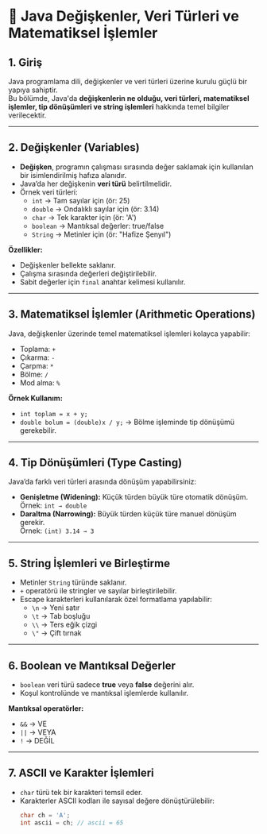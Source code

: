 # 🌿 Java Değişkenler, Veri Türleri ve Matematiksel İşlemler

## 1. Giriş

Java programlama dili, değişkenler ve veri türleri üzerine kurulu güçlü bir yapıya sahiptir.  
Bu bölümde, Java'da **değişkenlerin ne olduğu, veri türleri, matematiksel işlemler, tip dönüşümleri ve string işlemleri** hakkında temel bilgiler verilecektir.

---

## 2. Değişkenler (Variables)

- **Değişken**, programın çalışması sırasında değer saklamak için kullanılan bir isimlendirilmiş hafıza alanıdır.
- Java’da her değişkenin **veri türü** belirtilmelidir.
- Örnek veri türleri:
  - `int` → Tam sayılar için (ör: 25)
  - `double` → Ondalıklı sayılar için (ör: 3.14)
  - `char` → Tek karakter için (ör: 'A')
  - `boolean` → Mantıksal değerler: true/false
  - `String` → Metinler için (ör: "Hafize Şenyıl")

**Özellikler:**
- Değişkenler bellekte saklanır.
- Çalışma sırasında değerleri değiştirilebilir.
- Sabit değerler için `final` anahtar kelimesi kullanılır.

---

## 3. Matematiksel İşlemler (Arithmetic Operations)

Java, değişkenler üzerinde temel matematiksel işlemleri kolayca yapabilir:

- Toplama: `+`
- Çıkarma: `-`
- Çarpma: `*`
- Bölme: `/`
- Mod alma: `%`

**Örnek Kullanım:**
- `int toplam = x + y;`
- `double bolum = (double)x / y;` → Bölme işleminde tip dönüşümü gerekebilir.

---

## 4. Tip Dönüşümleri (Type Casting)

Java’da farklı veri türleri arasında dönüşüm yapabilirsiniz:

- **Genişletme (Widening):** Küçük türden büyük türe otomatik dönüşüm.  
  Örnek: `int → double`
- **Daraltma (Narrowing):** Büyük türden küçük türe manuel dönüşüm gerekir.  
  Örnek: `(int) 3.14 → 3`

---

## 5. String İşlemleri ve Birleştirme

- Metinler `String` türünde saklanır.
- `+` operatörü ile stringler ve sayılar birleştirilebilir.
- Escape karakterleri kullanılarak özel formatlama yapılabilir:
  - `\n` → Yeni satır
  - `\t` → Tab boşluğu
  - `\\` → Ters eğik çizgi
  - `\"` → Çift tırnak

---

## 6. Boolean ve Mantıksal Değerler

- `boolean` veri türü sadece **true** veya **false** değerini alır.
- Koşul kontrolünde ve mantıksal işlemlerde kullanılır.

**Mantıksal operatörler:**
- `&&` → VE
- `||` → VEYA
- `!` → DEĞİL

---

## 7. ASCII ve Karakter İşlemleri

- `char` türü tek bir karakteri temsil eder.
- Karakterler ASCII kodları ile sayısal değere dönüştürülebilir:
  ```java
  char ch = 'A';
  int ascii = ch; // ascii = 65
